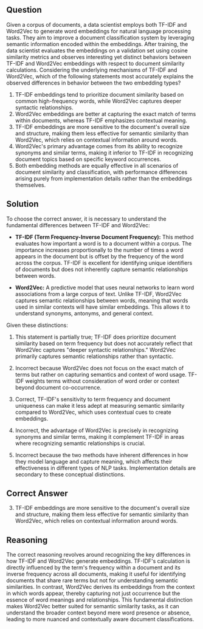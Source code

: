 ## Question
Given a corpus of documents, a data scientist employs both TF-IDF and Word2Vec to generate word embeddings for natural language processing tasks. They aim to improve a document classification system by leveraging semantic information encoded within the embeddings. After training, the data scientist evaluates the embeddings on a validation set using cosine similarity metrics and observes interesting yet distinct behaviors between TF-IDF and Word2Vec embeddings with respect to document similarity calculations. Considering the underlying mechanisms of TF-IDF and Word2Vec, which of the following statements most accurately explains the observed differences in behavior between the two embedding types?

1. TF-IDF embeddings tend to prioritize document similarity based on common high-frequency words, while Word2Vec captures deeper syntactic relationships.
2. Word2Vec embeddings are better at capturing the exact match of terms within documents, whereas TF-IDF emphasizes contextual meaning.
3. TF-IDF embeddings are more sensitive to the document's overall size and structure, making them less effective for semantic similarity than Word2Vec, which relies on contextual information around words.
4. Word2Vec's primary advantage comes from its ability to recognize synonyms and similar terms, making it inferior to TF-IDF in recognizing document topics based on specific keyword occurrences.
5. Both embedding methods are equally effective in all scenarios of document similarity and classification, with performance differences arising purely from implementation details rather than the embeddings themselves.

## Solution

To choose the correct answer, it is necessary to understand the fundamental differences between TF-IDF and Word2Vec:

- **TF-IDF (Term Frequency-Inverse Document Frequency):** This method evaluates how important a word is to a document within a corpus. The importance increases proportionally to the number of times a word appears in the document but is offset by the frequency of the word across the corpus. TF-IDF is excellent for identifying unique identifiers of documents but does not inherently capture semantic relationships between words.

- **Word2Vec:** A predictive model that uses neural networks to learn word associations from a large corpus of text. Unlike TF-IDF, Word2Vec captures semantic relationships between words, meaning that words used in similar contexts will have similar embeddings. This allows it to understand synonyms, antonyms, and general context.

Given these distinctions:

1. This statement is partially true; TF-IDF does prioritize document similarity based on term frequency but does not accurately reflect that Word2Vec captures "deeper syntactic relationships." Word2Vec primarily captures semantic relationships rather than syntactic.

2. Incorrect because Word2Vec does not focus on the exact match of terms but rather on capturing semantics and context of word usage. TF-IDF weights terms without consideration of word order or context beyond document co-occurrence.

3. Correct, TF-IDF's sensitivity to term frequency and document uniqueness can make it less adept at measuring semantic similarity compared to Word2Vec, which uses contextual cues to create embeddings.

4. Incorrect, the advantage of Word2Vec is precisely in recognizing synonyms and similar terms, making it complement TF-IDF in areas where recognizing semantic relationships is crucial.

5. Incorrect because the two methods have inherent differences in how they model language and capture meaning, which affects their effectiveness in different types of NLP tasks. Implementation details are secondary to these conceptual distinctions.

## Correct Answer

3. TF-IDF embeddings are more sensitive to the document's overall size and structure, making them less effective for semantic similarity than Word2Vec, which relies on contextual information around words.

## Reasoning

The correct reasoning revolves around recognizing the key differences in how TF-IDF and Word2Vec generate embeddings. TF-IDF's calculation is directly influenced by the term's frequency within a document and its inverse frequency across all documents, making it useful for identifying documents that share rare terms but not for understanding semantic similarities. In contrast, Word2Vec derives its embeddings from the context in which words appear, thereby capturing not just occurrence but the essence of word meanings and relationships. This fundamental distinction makes Word2Vec better suited for semantic similarity tasks, as it can understand the broader context beyond mere word presence or absence, leading to more nuanced and contextually aware document classifications.
